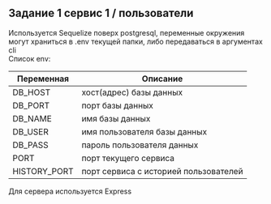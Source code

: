 ## Задание 1 сервис 1 / пользователи  

Используется Sequelize поверх postgresql, переменные окружения могут храниться в .env текущей папки, либо передаваться в аргументах cli  
Список env:  

|Переменная|Описание|
|----------|--------|
| DB_HOST      | хост(адрес) базы данных      |
| DB_PORT      | порт базы данных             |
| DB_NAME      | имя базы данных              |
| DB_USER      | имя пользователя базы данных |
| DB_PASS      | пароль пользователя данных   |
| PORT         | порт текущего сервиса        |
| HISTORY_PORT | порт сервиса с историей пользователей|

Для сервера используется Express